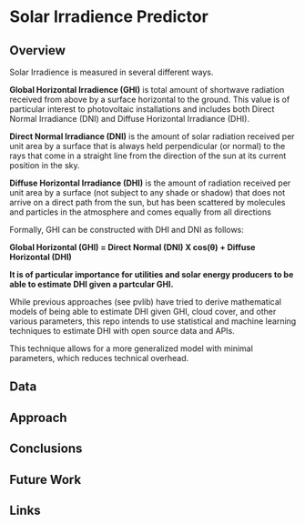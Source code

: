 # Solar Irradience Predictor

## Overview

Solar Irradience is measured in several different ways. 

**Global Horizontal Irradience (GHI)** is total amount of shortwave radiation received from above by a surface horizontal to the ground. This value is of particular interest to photovoltaic installations and includes both Direct Normal Irradiance (DNI) and Diffuse Horizontal Irradiance (DHI).

**Direct Normal Irradiance (DNI)** is the amount of solar radiation received per unit area by a surface that is always held perpendicular (or normal) to the rays that come in a straight line from the direction of the sun at its current position in the sky.


**Diffuse Horizontal Irradiance (DHI)** is the amount of radiation received per unit area by a surface (not subject to any shade or shadow) that does not arrive on a direct path from the sun, but has been scattered by molecules and particles in the atmosphere and comes equally from all directions

Formally, GHI can be constructed with DHI and DNI as follows: 

**Global Horizontal (GHI) = Direct Normal (DNI) X cos(θ) + Diffuse Horizontal (DHI)**

**It is of particular importance for utilities and solar energy producers to be able to estimate DHI given a partcular GHI.**

While previous approaches (see pvlib) have tried to derive mathematical models of being able to estimate DHI given GHI, cloud cover, and other various parameters, this repo intends to use statistical and machine learning techniques to estimate DHI with open source data and APIs. 

This technique allows for a more generalized model with minimal parameters, which reduces technical overhead. 

## Data

## Approach

## Conclusions

## Future Work

## Links




